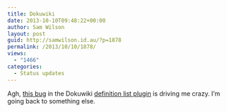 ```yaml
---
title: Dokuwiki
date: 2013-10-10T09:48:22+00:00
author: Sam Wilson
layout: post
guid: http://samwilson.id.au/?p=1878
permalink: /2013/10/10/1878/
views:
  - "1466"
categories:
  - Status updates
---
```

Agh, [this bug](https://github.com/samwilson/dokuwiki-plugin-definitionlist/issues/2) in the Dokuwiki [definition list plugin](https://www.dokuwiki.org/plugin:definitionlist) is driving me crazy. I’m going back to something else.